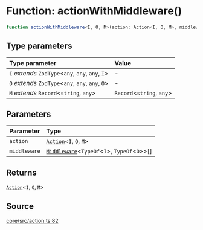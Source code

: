 # Function: actionWithMiddleware()

```ts
function actionWithMiddleware<I, O, M>(action: Action<I, O, M>, middleware: Middleware<TypeOf<I>, TypeOf<O>>[]): Action<I, O, M>
```

## Type parameters

| Type parameter | Value |
| :------ | :------ |
| `I` *extends* `ZodType`\<`any`, `any`, `any`, `I`\> | - |
| `O` *extends* `ZodType`\<`any`, `any`, `any`, `O`\> | - |
| `M` *extends* `Record`\<`string`, `any`\> | `Record`\<`string`, `any`\> |

## Parameters

| Parameter | Type |
| :------ | :------ |
| `action` | [`Action`](../type-aliases/Action.md)\<`I`, `O`, `M`\> |
| `middleware` | [`Middleware`](../interfaces/Middleware.md)\<`TypeOf`\<`I`\>, `TypeOf`\<`O`\>\>[] |

## Returns

[`Action`](../type-aliases/Action.md)\<`I`, `O`, `M`\>

## Source

[core/src/action.ts:82](https://github.com/firebase/genkit/blob/9cb10ef63dd6659f1a31ffd2367b7efa8acc10e5/js/core/src/action.ts#L82)
